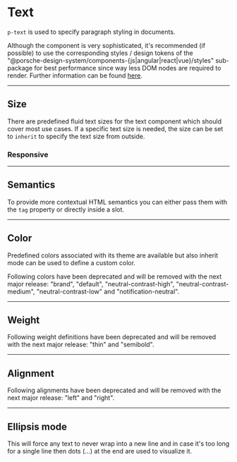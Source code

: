 # Text

`p-text` is used to specify paragraph styling in documents.

<Notification heading="Recommendation" state="success">
  Although the component is very sophisticated, it's recommended (if possible) to use the corresponding styles / design tokens of
the "@porsche-design-system/components-{js|angular|react|vue}/styles" sub-package for best performance since way 
less DOM nodes are required to render. Further information can be found <a href="styles/typography">here</a>.
</Notification>

<TableOfContents></TableOfContents>

---

## Size

There are predefined fluid text sizes for the text component which should cover most use cases. If a specific text size
is needed, the size can be set to `inherit` to specify the text size from outside.

<Playground :markup="sizeMarkup" :config="config">
  <PlaygroundSelect v-model="size" :values="sizes" name="size"></PlaygroundSelect>
</Playground>

### Responsive

<Playground :markup="sizeResponsiveMarkup" :config="config"></Playground>

---

## Semantics

To provide more contextual HTML semantics you can either pass them with the `tag` property or directly inside a slot.

<Playground :markup="semanticsMarkup" :config="config"></Playground>

---

## Color

Predefined colors associated with its theme are available but also inherit mode can be used to define a custom color.

<Notification heading="Deprecation hint" state="warning">
  Following colors have been deprecated and will be removed with the next major release: "brand",
"default", "neutral-contrast-high", "neutral-contrast-medium", "neutral-contrast-low" and "notification-neutral".
</Notification>

<Playground :markup="colorMarkup" :config="config">
  <PlaygroundSelect v-model="color" :values="colors" name="color"></PlaygroundSelect>
</Playground>

---

## Weight

<Notification heading="Deprecation hint" state="warning">
  Following weight definitions have been deprecated and will be removed with the next major release: "thin" 
and "semibold".
</Notification>

<Playground :markup="weightMarkup" :config="config">
  <PlaygroundSelect v-model="weight" :values="weights" name="weight"></PlaygroundSelect>
</Playground>

---

## Alignment

<Notification heading="Deprecation hint" state="warning">
  Following alignments have been deprecated and will be removed with the next major release: "left" and "right".
</Notification>

<Playground :markup="alignMarkup" :config="config">
  <PlaygroundSelect v-model="align" :values="aligns" name="align"></PlaygroundSelect>
</Playground>

---

## Ellipsis mode

This will force any text to never wrap into a new line and in case it's too long for a single line then dots (…) at the
end are used to visualize it.

<Playground :markup="ellipsisMarkup" :config="config"></Playground>

<script lang="ts">
import Vue from 'vue';
import Component from 'vue-class-component';
import { TEXT_SIZES } from '../../utils/typography/text-size';
import { TEXT_WEIGHTS, TEXT_WEIGHTS_DEPRECATED } from '../../utils/typography/text-weight';
import { TEXT_COLORS, TEXT_COLORS_DEPRECATED } from '../../utils/typography/text-color';
import { TYPOGRAPHY_ALIGNS, TYPOGRAPHY_ALIGNS_DEPRECATED } from '../../utils'; 

const sentence = 'The quick brown fox jumps over the lazy dog';

@Component
export default class Code extends Vue {
  config = { themeable: true };

  size = 'small';
  sizes = TEXT_SIZES;
  get sizeMarkup() {
    const style = this.size === 'inherit' ? ' style="font-size: 3rem;"' : '';
    return `<p-text size="${this.size}"${style}>${sentence}</p-text>`;
  }
  
  sizeResponsiveMarkup = `<p-text size="{ base: 'small', l: 'medium' }">${sentence}</p-text>`;

  semanticsMarkup = `<p-text tag="blockquote">${sentence}</p-text>
<p-text><blockquote>${sentence}</blockquote></p-text>`;

  color = 'primary';
  colors = TEXT_COLORS.map(item => TEXT_COLORS_DEPRECATED.includes(item) ? item + ' (deprecated)' : item);
  get colorMarkup() {
    const style = this.color === 'inherit' ? ' style="color: deeppink;"' : '';
    return `<p-text color="${this.color}"${style}>${sentence}</p-text>`;
  }
  
  weight = 'bold';
  weights = TEXT_WEIGHTS.map(item => TEXT_WEIGHTS_DEPRECATED.includes(item) ? item + ' (deprecated)' : item);
  get weightMarkup() {
    return `<p-text weight="${this.weight}">${sentence}</p-text>`;
  }
  
  align = 'center';
  aligns = TYPOGRAPHY_ALIGNS.map(item => TYPOGRAPHY_ALIGNS_DEPRECATED.includes(item) ? item + ' (deprecated)' : item);
  get alignMarkup() {
    return `<p-text align="${this.align}">${sentence}</p-text>`;
  }

  ellipsisMarkup = `<p-text ellipsis="true">Lorem ipsum dolor sit amet, consetetur sadipscing elitr, sed diam nonumy eirmod tempor invidunt ut labore et dolore magna aliquyam erat, sed diam voluptua. At vero eos et accusam et justo duo dolores et ea rebum.</p-text>`;
}
</script>
